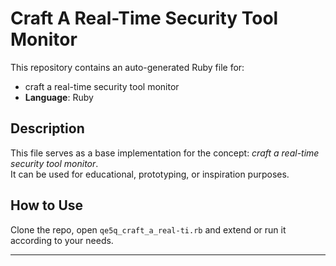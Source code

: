 # Craft A Real-Time Security Tool Monitor

This repository contains an auto-generated Ruby file for:

- craft a real-time security tool monitor
- **Language**: Ruby

## Description

This file serves as a base implementation for the concept: *craft a real-time security tool monitor*.  
It can be used for educational, prototyping, or inspiration purposes.

## How to Use

Clone the repo, open `qe5q_craft_a_real-ti.rb` and extend or run it according to your needs.

---


